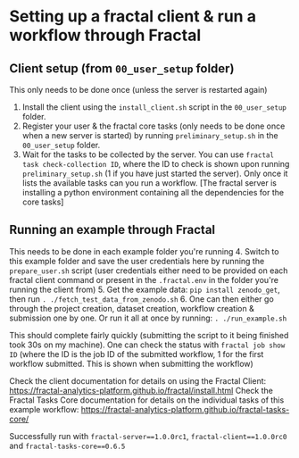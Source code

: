 # Setting up a fractal client & run a workflow through Fractal

## Client setup (from `00_user_setup` folder)
This only needs to be done once (unless the server is restarted again)
1. Install the client using the `install_client.sh` script in the `00_user_setup` folder.
2. Register your user & the fractal core tasks (only needs to be done once when a new server is started) by running `preliminary_setup.sh` in the `00_user_setup` folder.
3. Wait for the tasks to be collected by the server. You can use `fractal task check-collection ID`, where the ID to check is shown upon running `preliminary_setup.sh` (1 if you have just started the server). Only once it lists the available tasks can you run a workflow. [The fractal server is installing a python environment containing all the dependencies for the core tasks]

## Running an example through Fractal
This needs to be done in each example folder you're running
4. Switch to this example folder and save the user credentials here by running the `prepare_user.sh` script (user credentials either need to be provided on each fractal client command or present in the `.fractal.env` in the folder you're running the client from)
5. Get the example data: `pip install zenodo_get`, then run `. ./fetch_test_data_from_zenodo.sh`
6. One can then either go through the project creation, dataset creation, workflow creation & submission one by one. Or run it all at once by running: `. ./run_example.sh`

This should complete fairly quickly (submitting the script to it being finished took 30s on my machine). One can check the status with `fractal job show ID` (where the ID is the job ID of the submitted workflow, 1 for the first workflow submitted. This is shown when submitting the workflow)

Check the client documentation for details on using the Fractal Client: https://fractal-analytics-platform.github.io/fractal/install.html
Check the Fractal Tasks Core documentation for details on the individual tasks of this example workflow: https://fractal-analytics-platform.github.io/fractal-tasks-core/

Successfully run with `fractal-server==1.0.0rc1`, `fractal-client==1.0.0rc0` and `fractal-tasks-core==0.6.5`
